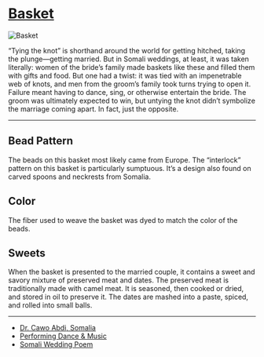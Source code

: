 # [Basket](http://artsmia.github.io/griot/#/o/111099)
![Basket](http://api.artsmia.org/images/111099/medium.jpg)

<p>“Tying the knot” is shorthand around the world for getting hitched, taking the plunge—getting married. But in Somali weddings, at least, it was taken literally: women of the bride’s family made baskets like these and filled them with gifts and food. But one had a twist: it was tied with an impenetrable web of knots, and men from the groom’s family took turns trying to open it. Failure meant having to dance, sing, or otherwise entertain the bride. The groom was ultimately expected to win, but untying the knot didn’t symbolize the marriage coming apart. In fact, just the opposite.</p>

---

## Bead Pattern
<p>The beads on this basket most likely came from Europe. The “interlock” pattern on this basket is particularly sumptuous. It’s a design also found on carved spoons and neckrests from Somalia.</p>

## Color
<p>The fiber used to weave the basket was dyed to match the color of the beads.</p>

## Sweets
<p>When the basket is presented to the married couple, it contains a sweet and savory mixture of preserved meat and dates. The preserved meat is traditionally made with camel meat. It is seasoned, then cooked or dried, and stored in oil to preserve it. The dates are mashed into a paste, spiced, and rolled into small balls.</p>

---

* [Dr. Cawo Abdi, Somalia](http://artsmia.github.io/griot/#/stories/388)
* [Performing Dance & Music](http://artsmia.github.io/griot/#/stories/371)
* [Somali Wedding Poem](http://artsmia.github.io/griot/#/stories/330)
